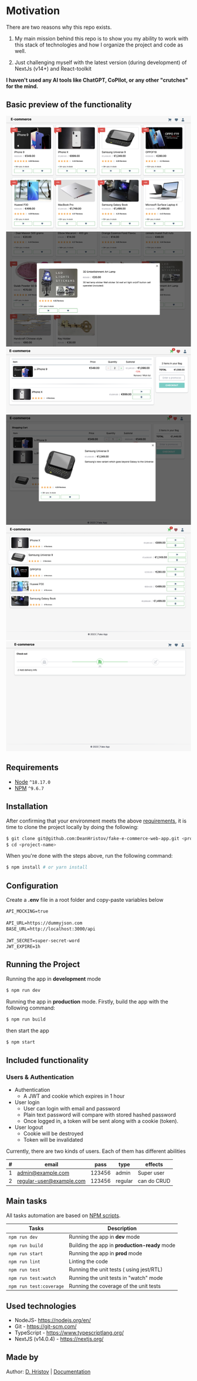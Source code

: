 # Motivation

There are two reasons why this repo exists.

1) My main mission behind this repo is to show you my ability to work with this
   stack of technologies and how I organize the project and code as well.

2) Just challenging myself with the latest version (during development) of
   NextJs (v14+) and React-toolkit

**I haven't used any AI tools like ChatGPT, CoPIlot, or any other "crutches" for
the mind.**

## Basic preview of the functionality

![Homepage](./docs/home-page.png)
![Modal box](./docs/modal-box.png)
![Shopping cart](./docs/shopping-page.png)
![Shopping cart modal](./docs/shopping-cart-modal.png)
![Wish list page](./docs/wish-list.png)
![checkout page](./docs/checkout-page.png)

## Requirements

- [Node](https://nodejs.org/en/) `^18.17.0`
- [NPM](https://www.npmjs.com/) `^9.6.7`

## Installation

After confirming that your environment meets the
above [requirements](#requirements), it is time to clone the project
locally by doing the following:

```bash
$ git clone git@github.com:DeanHristov/fake-e-commerce-web-app.git <project-name>
$ cd <project-name>
```

When you're done with the steps above, run the following command:

```bash
$ npm install # or yarn install
```

## Configuration

Create a **.env** file in a root folder and copy-paste variables below

```dotenv
API_MOCKING=true

API_URL=https://dummyjson.com
BASE_URL=http://localhost:3000/api

JWT_SECRET=super-secret-word
JWT_EXPIRE=1h
```

## Running the Project

Running the app in **development** mode

```bash
$ npm run dev
```

Running the app in **production** mode. Firstly, build the app with the
following command:

```bash
$ npm run build
```

then start the app

```bash
$ npm start
```

## Included functionality

### Users & Authentication

- Authentication
    - A JWT and cookie which expires in 1 hour
- User login
    - User can login with email and password
    - Plain text password will compare with stored hashed password
    - Once logged in, a token will be sent along with a cookie (token).
- User logout
    - Cookie will be destroyed
    - Token will be invalidated

Currently, there are two kinds of users. Each of them has different abilities

| # | email                    | pass   | type    | effects     |
|---|--------------------------|--------|---------|-------------|
| 1 | admin@example.com        | 123456 | admin   | Super user  |
| 2 | regular-user@example.com | 123456 | regular | can do CRUD |

## Main tasks

All tasks automation are based
on [NPM scripts](https://docs.npmjs.com/misc/scripts).

| Tasks                   | Description                                   |
|-------------------------|-----------------------------------------------|
| `npm run dev`           | Running the app in **dev** mode               |
| `npm run build`         | Building the app in **production-ready** mode |
| `npm run start`         | Running the app in **prod** mode              |
| `npm run lint`          | Linting the code                              |
| `npm run test`          | Running the unit tests ( using jest/RTL)      |
| `npm run test:watch`    | Running the unit tests in "watch" mode        |
| `npm run test:coverage` | Running the coverage of the unit tests        | 

## Used technologies

- NodeJS- https://nodejs.org/en/
- Git - https://git-scm.com/
- TypeScript - https://www.typescriptlang.org/
- NextJS (v14.0.4) - https://nextjs.org/

## Made by

Author: [D. Hristov](https://dhristov.eu/) | [Documentation](https://nextjs.org/docs)
